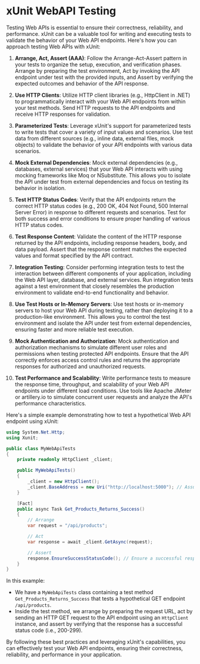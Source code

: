 # xUnit WebAPI Testing

Testing Web APIs is essential to ensure their correctness, reliability, and performance. xUnit can be a valuable tool for writing and executing tests to validate the behavior of your Web API endpoints. Here's how you can approach testing Web APIs with xUnit:

1. **Arrange, Act, Assert (AAA)**: Follow the Arrange-Act-Assert pattern in your tests to organize the setup, execution, and verification phases. Arrange by preparing the test environment, Act by invoking the API endpoint under test with the provided inputs, and Assert by verifying the expected outcomes and behavior of the API response.

2. **Use HTTP Clients**: Utilize HTTP client libraries (e.g., HttpClient in .NET) to programmatically interact with your Web API endpoints from within your test methods. Send HTTP requests to the API endpoints and receive HTTP responses for validation.

3. **Parameterized Tests**: Leverage xUnit's support for parameterized tests to write tests that cover a variety of input values and scenarios. Use test data from different sources (e.g., inline data, external files, mock objects) to validate the behavior of your API endpoints with various data scenarios.

4. **Mock External Dependencies**: Mock external dependencies (e.g., databases, external services) that your Web API interacts with using mocking frameworks like Moq or NSubstitute. This allows you to isolate the API under test from external dependencies and focus on testing its behavior in isolation.

5. **Test HTTP Status Codes**: Verify that the API endpoints return the correct HTTP status codes (e.g., 200 OK, 404 Not Found, 500 Internal Server Error) in response to different requests and scenarios. Test for both success and error conditions to ensure proper handling of various HTTP status codes.

6. **Test Response Content**: Validate the content of the HTTP response returned by the API endpoints, including response headers, body, and data payload. Assert that the response content matches the expected values and format specified by the API contract.

7. **Integration Testing**: Consider performing integration tests to test the interaction between different components of your application, including the Web API layer, database, and external services. Run integration tests against a test environment that closely resembles the production environment to validate end-to-end functionality and behavior.

8. **Use Test Hosts or In-Memory Servers**: Use test hosts or in-memory servers to host your Web API during testing, rather than deploying it to a production-like environment. This allows you to control the test environment and isolate the API under test from external dependencies, ensuring faster and more reliable test execution.

9. **Mock Authentication and Authorization**: Mock authentication and authorization mechanisms to simulate different user roles and permissions when testing protected API endpoints. Ensure that the API correctly enforces access control rules and returns the appropriate responses for authorized and unauthorized requests.

10. **Test Performance and Scalability**: Write performance tests to measure the response time, throughput, and scalability of your Web API endpoints under different load conditions. Use tools like Apache JMeter or artillery.io to simulate concurrent user requests and analyze the API's performance characteristics.

Here's a simple example demonstrating how to test a hypothetical Web API endpoint using xUnit:

```csharp
using System.Net.Http;
using Xunit;

public class MyWebApiTests
{
    private readonly HttpClient _client;

    public MyWebApiTests()
    {
        _client = new HttpClient();
        _client.BaseAddress = new Uri("http://localhost:5000"); // Assuming the Web API is hosted locally
    }

    [Fact]
    public async Task Get_Products_Returns_Success()
    {
        // Arrange
        var request = "/api/products";

        // Act
        var response = await _client.GetAsync(request);

        // Assert
        response.EnsureSuccessStatusCode(); // Ensure a successful response (status code 200-299)
    }
}
```

In this example:

- We have a `MyWebApiTests` class containing a test method `Get_Products_Returns_Success` that tests a hypothetical GET endpoint `/api/products`.
- Inside the test method, we arrange by preparing the request URL, act by sending an HTTP GET request to the API endpoint using an `HttpClient` instance, and assert by verifying that the response has a successful status code (i.e., 200-299).

By following these best practices and leveraging xUnit's capabilities, you can effectively test your Web API endpoints, ensuring their correctness, reliability, and performance in your application.